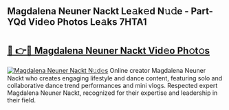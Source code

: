 ## Magdalena Neuner Nackt Le𝚊k𝚎d N𝚞𝚍e - Part-YQd Vid𝚎o Photos Le𝚊ks 7HTA1

# <h2><a href="http://fb0ayv.evod.top/?m=Magdalena+Neuner+Nackt">🔗 👉🔴 Magdalena Neuner Nackt Vid𝚎o Ph𝚘t𝚘s</a></h2>

[![Magdalena Neuner Nackt N𝚞d𝚎s](https://i.imgur.com/8V9OHl7.gif)](http://fb0ayv.evod.top/?m=Magdalena+Neuner+Nackt)
Online creator Magdalena Neuner Nackt who creates engaging lifestyle and dance content, featuring solo and collaborative dance trend performances and mini vlogs. Respected expert Magdalena Neuner Nackt, recognized for their expertise and leadership in their field. 
